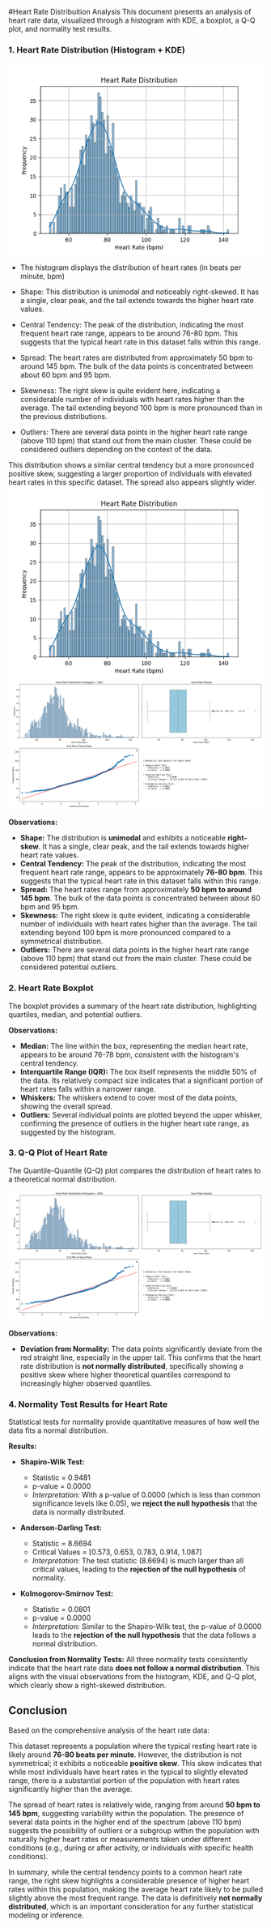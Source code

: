 #Heart Rate Distribuition Analysis
This document presents an analysis of heart rate data, visualized through a histogram with KDE, a boxplot, a Q-Q plot, and normality test results.

### 1. Heart Rate Distribution (Histogram + KDE)
![alt text](heart_rate_dist.png)

 - The histogram displays the distribution of heart rates (in beats per minute, bpm) 

 - Shape: This distribution is unimodal and noticeably right-skewed. It has a single, clear peak, and the tail extends towards the higher heart rate values.

 - Central Tendency: The peak of the distribution, indicating the most frequent heart rate range, appears to be around 76-80 bpm. This suggests that the typical heart rate in this dataset falls within this range.

 - Spread: The heart rates are distributed from approximately 50 bpm to around 145 bpm. The bulk of the data points is concentrated between about 60 bpm and 95 bpm.

 - Skewness: The right skew is quite evident here, indicating a considerable number of individuals with heart rates higher than the average. The tail extending beyond 100 bpm is more pronounced than in the previous distributions.

 - Outliers: There are several data points in the higher heart rate range (above 110 bpm) that stand out from the main cluster. These could be considered outliers depending on the context of the data.

This distribution  shows a similar central tendency but a more pronounced positive skew, suggesting a larger proportion of individuals with elevated heart rates in this specific dataset. The spread also appears slightly wider.
![Heart Rate Distribution Histogram](heart_rate_dist.png)
![Heart Rate Distribution KDE](Figure_1.png)

**Observations:**

* **Shape:** The distribution is **unimodal** and exhibits a noticeable **right-skew**. It has a single, clear peak, and the tail extends towards higher heart rate values.
* **Central Tendency:** The peak of the distribution, indicating the most frequent heart rate range, appears to be approximately **76-80 bpm**. This suggests that the typical heart rate in this dataset falls within this range.
* **Spread:** The heart rates range from approximately **50 bpm to around 145 bpm**. The bulk of the data points is concentrated between about 60 bpm and 95 bpm.
* **Skewness:** The right skew is quite evident, indicating a considerable number of individuals with heart rates higher than the average. The tail extending beyond 100 bpm is more pronounced compared to a symmetrical distribution.
* **Outliers:** There are several data points in the higher heart rate range (above 110 bpm) that stand out from the main cluster. These could be considered potential outliers.

### 2. Heart Rate Boxplot

The boxplot provides a summary of the heart rate distribution, highlighting quartiles, median, and potential outliers.

**Observations:**

* **Median:** The line within the box, representing the median heart rate, appears to be around 76-78 bpm, consistent with the histogram's central tendency.
* **Interquartile Range (IQR):** The box itself represents the middle 50% of the data. Its relatively compact size indicates that a significant portion of heart rates falls within a narrower range.
* **Whiskers:** The whiskers extend to cover most of the data points, showing the overall spread.
* **Outliers:** Several individual points are plotted beyond the upper whisker, confirming the presence of outliers in the higher heart rate range, as suggested by the histogram.

### 3. Q-Q Plot of Heart Rate

The Quantile-Quantile (Q-Q) plot compares the distribution of heart rates to a theoretical normal distribution.

![Q-Q Plot of Heart Rate](Figure_1.png)

**Observations:**

* **Deviation from Normality:** The data points significantly deviate from the red straight line, especially in the upper tail. This confirms that the heart rate distribution is **not normally distributed**, specifically showing a positive skew where higher theoretical quantiles correspond to increasingly higher observed quantiles.

### 4. Normality Test Results for Heart Rate

Statistical tests for normality provide quantitative measures of how well the data fits a normal distribution.


**Results:**

* **Shapiro-Wilk Test:**
    * Statistic = 0.9481
    * p-value = 0.0000
    * *Interpretation:* With a p-value of 0.0000 (which is less than common significance levels like 0.05), we **reject the null hypothesis** that the data is normally distributed.

* **Anderson-Darling Test:**
    * Statistic = 8.6694
    * Critical Values = [0.573, 0.653, 0.783, 0.914, 1.087]
    * *Interpretation:* The test statistic (8.6694) is much larger than all critical values, leading to the **rejection of the null hypothesis** of normality.

* **Kolmogorov-Smirnov Test:**
    * Statistic = 0.0801
    * p-value = 0.0000
    * *Interpretation:* Similar to the Shapiro-Wilk test, the p-value of 0.0000 leads to the **rejection of the null hypothesis** that the data follows a normal distribution.

**Conclusion from Normality Tests:** All three normality tests consistently indicate that the heart rate data **does not follow a normal distribution**. This aligns with the visual observations from the histogram, KDE, and Q-Q plot, which clearly show a right-skewed distribution.

## Conclusion

Based on the comprehensive analysis of the heart rate data:

This dataset represents a population where the typical resting heart rate is likely around **76-80 beats per minute**. However, the distribution is not symmetrical; it exhibits a noticeable **positive skew**. This skew indicates that while most individuals have heart rates in the typical to slightly elevated range, there is a substantial portion of the population with heart rates significantly higher than the average.

The spread of heart rates is relatively wide, ranging from around **50 bpm to 145 bpm**, suggesting variability within the population. The presence of several data points in the higher end of the spectrum (above 110 bpm) suggests the possibility of outliers or a subgroup within the population with naturally higher heart rates or measurements taken under different conditions (e.g., during or after activity, or individuals with specific health conditions).

In summary, while the central tendency points to a common heart rate range, the right skew highlights a considerable presence of higher heart rates within this population, making the average heart rate likely to be pulled slightly above the most frequent range. The data is definitively **not normally distributed**, which is an important consideration for any further statistical modeling or inference.




